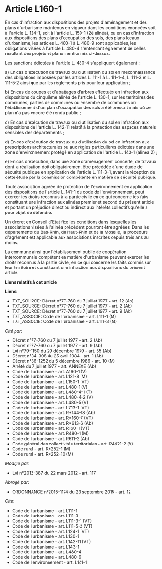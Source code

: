 # Article L160-1

En cas d'infraction aux dispositions des projets d'aménagement et des plans d'urbanisme maintenus en vigueur dans les
conditions énoncées soit à l'article L. 124-1, soit à l'article L. 150-1 (2è alinéa), ou en cas d'infraction aux dispositions
des plans d'occupation des sols, des plans locaux d'urbanisme, les articles L. 480-1 à L. 480-9 sont applicables, les
obligations visées à l'article L. 480-4 s'entendant également de celles résultant des projets et plans mentionnés ci-dessus. 

Les sanctions édictées à l'article L. 480-4 s'appliquent également : 

a) En cas d'exécution de travaux ou d'utilisation du sol en méconnaissance des obligations imposées par les articles L. 111-1
à L. 111-1-4, L. 111-3 et L. 111-5-2 ainsi que par les règlements pris pour leur application ; 

b) En cas de coupes et d'abattages d'arbres effectués en infraction aux dispositions du cinquième alinéa de l'article L.
130-1, sur les territoires des communes, parties de communes ou ensemble de communes où l'établissement d'un plan
d'occupation des sols a été prescrit mais où ce plan n'a pas encore été rendu public ; 

c) En cas d'exécution de travaux ou d'utilisation du sol en infraction aux dispositions de l'article L. 142-11 relatif à la
protection des espaces naturels sensibles des départements ; 

d) En cas d'exécution de travaux ou d'utilisation du sol en infraction aux prescriptions architecturales ou aux règles
particulières édictées dans une zone d'environnement protégé en application de l'article L. 143-1 (alinéa 2) ; 

e) En cas d'exécution, dans une zone d'aménagement concerté, de travaux dont la réalisation doit obligatoirement être
précédée d'une étude de sécurité publique en application de l'article L. 111-3-1, avant la réception de cette étude par la
commission compétente en matière de sécurité publique. 

Toute association agréée de protection de l'environnement en application des dispositions de l'article L. 141-1 du code de
l'environnement, peut exercer les droits reconnus à la partie civile en ce qui concerne les faits constituant une infraction
aux alinéas premier et second du présent article et portant un préjudice direct ou indirect aux intérêts collectifs qu'elle a
pour objet de défendre. 

Un décret en Conseil d'Etat fixe les conditions dans lesquelles les associations visées à l'alinéa précédent pourront être
agréées. Dans les départements du Bas-Rhin, du Haut-Rhin et de la Moselle, la procédure d'agrément est applicable aux
associations inscrites depuis trois ans au moins. 

La commune ainsi que l'établissement public de coopération intercommunale compétent en matière d'urbanisme peuvent exercer
les droits reconnus à la partie civile, en ce qui concerne les faits commis sur leur territoire et constituant une infraction
aux dispositions du présent article.

**Liens relatifs à cet article**

**Liens**:

  - TXT_SOURCE: Décret n°77-760 du 7 juillet 1977 - art. 12 (Ab)
  - TXT_SOURCE: Décret n°77-760 du 7 juillet 1977 - art. 2 (Ab)
  - TXT_SOURCE: Décret n°77-760 du 7 juillet 1977 - art. 9 (Ab)
  - TXT_ASSOCIE: Code de l'urbanisme - art. L111-1 (M)
  - TXT_ASSOCIE: Code de l'urbanisme - art. L111-3 (M)

_Cité par_:

  - Décret n°77-760 du 7 juillet 1977 - art. 2 (Ab)
  - Décret n°77-760 du 7 juillet 1977 - art. 9 (Ab)
  - Loi n°79-1150 du 29 décembre 1979 - art. 35 (Ab)
  - Décret n°84-305 du 25 avril 1984 - art. 1 (Ab)
  - Décret n°86-1252 du 5 décembre 1986 - art. 10 (M)
  - Arrêté du 7 juillet 1977 - art. ANNEXE (Ab)
  - Code de l'urbanisme - art. A160-1 (V)
  - Code de l'urbanisme - art. L121-8 (M)
  - Code de l'urbanisme - art. L150-1 (VT)
  - Code de l'urbanisme - art. L480-1 (V)
  - Code de l'urbanisme - art. L480-4-1 (T)
  - Code de l'urbanisme - art. L480-4-2 (V)
  - Code de l'urbanisme - art. L480-5 (V)
  - Code de l'urbanisme - art. L713-1 (VT)
  - Code de l'urbanisme - art. R*144-18 (Ab)
  - Code de l'urbanisme - art. R*160-7 (VT)
  - Code de l'urbanisme - art. R*613-6 (Ab)
  - Code de l'urbanisme - art. R160-1 (VT)
  - Code de l'urbanisme - art. R480-1 (M)
  - Code de l'urbanisme - art. R611-2 (Ab)
  - Code général des collectivités territoriales - art. R4421-2 (V)
  - Code rural - art. R*252-1 (M)
  - Code rural - art. R*252-10 (M)

_Modifié par_:

  - Loi n°2012-387 du 22 mars 2012 - art. 117

_Abrogé par_:

  - ORDONNANCE n°2015-1174 du 23 septembre 2015 - art. 12

_Cite_:

  - Code de l'urbanisme - art. L111-1
  - Code de l'urbanisme - art. L111-3
  - Code de l'urbanisme - art. L111-3-1 (VT)
  - Code de l'urbanisme - art. L111-5-2 (VT)
  - Code de l'urbanisme - art. L124-1 (VT)
  - Code de l'urbanisme - art. L130-1
  - Code de l'urbanisme - art. L142-11 (VT)
  - Code de l'urbanisme - art. L143-1
  - Code de l'urbanisme - art. L480-4
  - Code de l'urbanisme - art. L480-9
  - Code de l'environnement - art. L141-1
